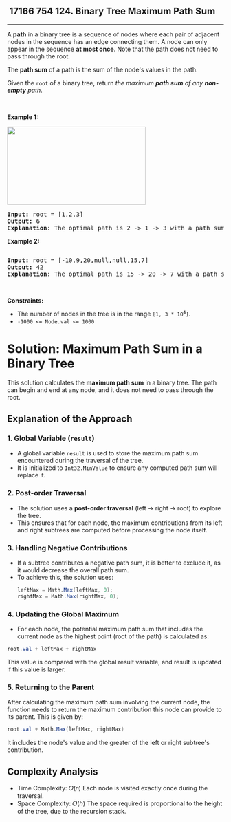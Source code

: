 <h2> 17166 754
124. Binary Tree Maximum Path Sum</h2><hr><div><p>A <strong>path</strong> in a binary tree is a sequence of nodes where each pair of adjacent nodes in the sequence has an edge connecting them. A node can only appear in the sequence <strong>at most once</strong>. Note that the path does not need to pass through the root.</p>

<p>The <strong>path sum</strong> of a path is the sum of the node's values in the path.</p>

<p>Given the <code>root</code> of a binary tree, return <em>the maximum <strong>path sum</strong> of any <strong>non-empty</strong> path</em>.</p>

<p>&nbsp;</p>
<p><strong class="example">Example 1:</strong></p>
<img alt="" src="https://assets.leetcode.com/uploads/2020/10/13/exx1.jpg" style="width: 322px; height: 182px;">
<pre><strong>Input:</strong> root = [1,2,3]
<strong>Output:</strong> 6
<strong>Explanation:</strong> The optimal path is 2 -&gt; 1 -&gt; 3 with a path sum of 2 + 1 + 3 = 6.
</pre>

<p><strong class="example">Example 2:</strong></p>
<img alt="" src="https://assets.leetcode.com/uploads/2020/10/13/exx2.jpg">
<pre><strong>Input:</strong> root = [-10,9,20,null,null,15,7]
<strong>Output:</strong> 42
<strong>Explanation:</strong> The optimal path is 15 -&gt; 20 -&gt; 7 with a path sum of 15 + 20 + 7 = 42.
</pre>

<p>&nbsp;</p>
<p><strong>Constraints:</strong></p>

<ul>
	<li>The number of nodes in the tree is in the range <code>[1, 3 * 10<sup>4</sup>]</code>.</li>
	<li><code>-1000 &lt;= Node.val &lt;= 1000</code></li>
</ul>
</div>

# Solution: Maximum Path Sum in a Binary Tree

This solution calculates the **maximum path sum** in a binary tree. The path can begin and end at any node, and it does not need to pass through the root.

## Explanation of the Approach

### 1. **Global Variable (`result`)**
- A global variable `result` is used to store the maximum path sum encountered during the traversal of the tree.
- It is initialized to `Int32.MinValue` to ensure any computed path sum will replace it.

### 2. **Post-order Traversal**
- The solution uses a **post-order traversal** (left → right → root) to explore the tree.
- This ensures that for each node, the maximum contributions from its left and right subtrees are computed before processing the node itself.

### 3. **Handling Negative Contributions**
- If a subtree contributes a negative path sum, it is better to exclude it, as it would decrease the overall path sum.
- To achieve this, the solution uses:
  ```csharp
  leftMax = Math.Max(leftMax, 0);
  rightMax = Math.Max(rightMax, 0);
  ```
   
### 4. **Updating the Global Maximum**
- For each node, the potential maximum path sum that includes the current node as the highest point (root of the path) is calculated as:
```csharp
root.val + leftMax + rightMax
```
This value is compared with the global result variable, and result is updated if this value is larger.

### 5. **Returning to the Parent**
After calculating the maximum path sum involving the current node, the function needs to return the maximum contribution this node can provide to its parent.
This is given by:
```csharp
root.val + Math.Max(leftMax, rightMax)
```
It includes the node's value and the greater of the left or right subtree's contribution.  

## Complexity Analysis
- Time Complexity: 
𝑂(𝑛) Each node is visited exactly once during the traversal.
- Space Complexity: 
𝑂(ℎ) The space required is proportional to the height of the tree, due to the recursion stack.
